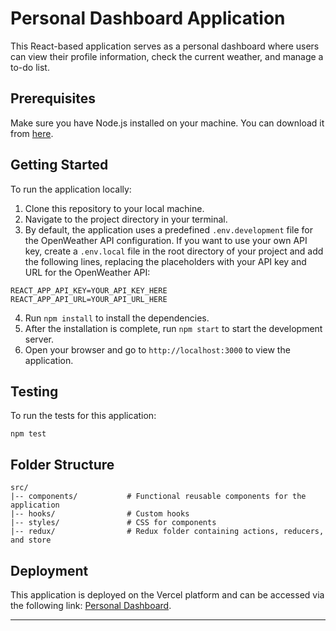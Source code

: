 

# Personal Dashboard Application

This React-based application serves as a personal dashboard where users can view their profile information, check the current weather, and manage a to-do list.

## Prerequisites

Make sure you have Node.js installed on your machine. You can download it from [here](https://nodejs.org/).

## Getting Started

To run the application locally:

1. Clone this repository to your local machine.
2. Navigate to the project directory in your terminal.
3. By default, the application uses a predefined `.env.development` file for the OpenWeather API configuration. If you want to use your own API key, create a `.env.local` file in the root directory of your project and add the following lines, replacing the placeholders with your API key and URL for the OpenWeather API:

```plaintext
REACT_APP_API_KEY=YOUR_API_KEY_HERE
REACT_APP_API_URL=YOUR_API_URL_HERE
```

4. Run `npm install` to install the dependencies.
5. After the installation is complete, run `npm start` to start the development server.
6. Open your browser and go to `http://localhost:3000` to view the application.

## Testing

To run the tests for this application:

```
npm test
```

## Folder Structure

```
src/
|-- components/           # Functional reusable components for the application
|-- hooks/                # Custom hooks
|-- styles/               # CSS for components
|-- redux/                # Redux folder containing actions, reducers, and store
```

## Deployment

This application is deployed on the Vercel platform and can be accessed via the following link: [Personal Dashboard](https://react-personal-dashboard.vercel.app/).

---
